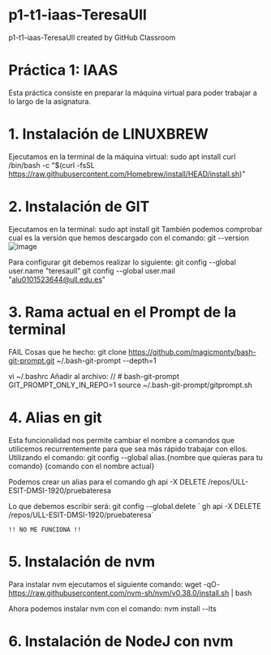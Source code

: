# p1-t1-iaas-TeresaUll
p1-t1-iaas-TeresaUll created by GitHub Classroom

# Práctica 1: IAAS

Esta práctica consiste en preparar la máquina virtual para poder trabajar a lo largo de la asignatura. 


# 1. Instalación de LINUXBREW

Ejecutamos en la terminal de la máquina virtual:
    sudo apt install curl
    /bin/bash -c "$(curl -fsSL https://raw.githubusercontent.com/Homebrew/install/HEAD/install.sh)"

# 2. Instalación de GIT

Ejecutamos en la terminal:
    sudo apt install git 
También podemos comprobar cual es la versión que hemos descargado con el comando: 
    git --version 
![image](/Users/teresabonetcosta/Desktop/capt1git.png)

Para configurar git debemos realizar lo siguiente: 
    git config --global user.name "teresaull"
    git config --global user.mail "alu0101523644@ull.edu.es"
    

# 3. Rama actual en el Prompt de la terminal

FAIL 
Cosas que he hecho:
git clone https://github.com/magicmonty/bash-git-prompt.git ~/.bash-git-prompt --depth=1

vi ~/.bashrc
Añadir al archivo: 
 // # bash-git-prompt
GIT_PROMPT_ONLY_IN_REPO=1
source ~/.bash-git-prompt/gitprompt.sh


# 4. Alias en git

Esta funcionalidad nos permite cambiar el nombre a comandos que utilicemos recurrentemente para que sea más rápido trabajar con ellos. 
Utilizando el comando:
    git config --global alias.{nombre que quieras para tu comando} {comando con el nombre actual}

Podemos crear un alias para el comando 
    gh api -X DELETE /repos/ULL-ESIT-DMSI-1920/pruebateresa

Lo que debemos escribir será:
    git config --global.delete ´ gh api -X DELETE /repos/ULL-ESIT-DMSI-1920/pruebateresa´

    !! NO ME FUNCIONA !!

# 5. Instalación de nvm

Para instalar nvm ejecutamos el siguiente comando:
    wget -qO- https://raw.githubusercontent.com/nvm-sh/nvm/v0.38.0/install.sh | bash

Ahora podemos instalar nvm con el comando:
    nvm install --lts

# 6. Instalación de NodeJ con nvm 


